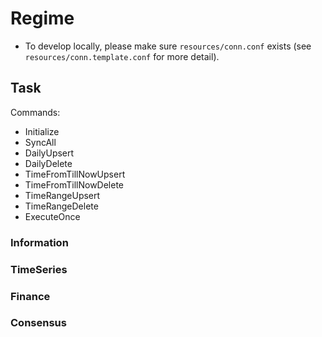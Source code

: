 # Regime

- To develop locally, please make sure `resources/conn.conf` exists (see `resources/conn.template.conf` for more detail).

## Task

Commands:

- Initialize
- SyncAll
- DailyUpsert
- DailyDelete
- TimeFromTillNowUpsert
- TimeFromTillNowDelete
- TimeRangeUpsert
- TimeRangeDelete
- ExecuteOnce

### Information

### TimeSeries

### Finance

### Consensus
